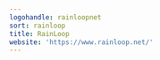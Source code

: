 ```yaml
---
logohandle: rainloopnet
sort: rainloop
title: RainLoop
website: 'https://www.rainloop.net/'
---
```

